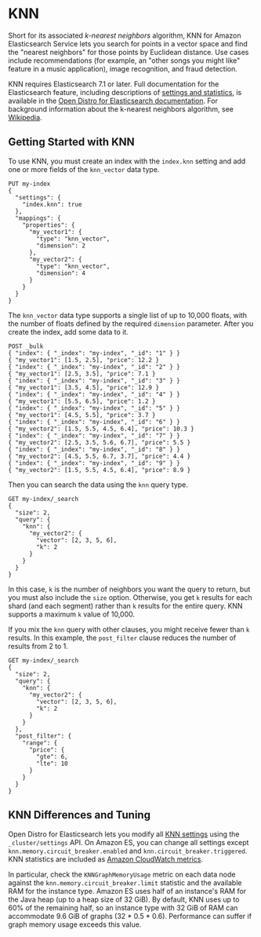 # KNN<a name="knn"></a>

Short for its associated *k\-nearest neighbors* algorithm, KNN for Amazon Elasticsearch Service lets you search for points in a vector space and find the "nearest neighbors" for those points by Euclidean distance\. Use cases include recommendations \(for example, an "other songs you might like" feature in a music application\), image recognition, and fraud detection\. 

KNN requires Elasticsearch 7\.1 or later\. Full documentation for the Elasticsearch feature, including descriptions of [settings and statistics](https://opendistro.github.io/for-elasticsearch-docs/docs/knn/settings/), is available in the [Open Distro for Elasticsearch documentation](https://opendistro.github.io/for-elasticsearch-docs/docs/knn/)\. For background information about the k\-nearest neighbors algorithm, see [Wikipedia](https://en.wikipedia.org/wiki/K-nearest_neighbors_algorithm)\.

## Getting Started with KNN<a name="knn-gs"></a>

To use KNN, you must create an index with the `index.knn` setting and add one or more fields of the `knn_vector` data type\.

```
PUT my-index
{
  "settings": {
    "index.knn": true
  },
  "mappings": {
    "properties": {
      "my_vector1": {
        "type": "knn_vector",
        "dimension": 2
      },
      "my_vector2": {
        "type": "knn_vector",
        "dimension": 4
      }
    }
  }
}
```

The `knn_vector` data type supports a single list of up to 10,000 floats, with the number of floats defined by the required `dimension` parameter\. After you create the index, add some data to it\.

```
POST _bulk
{ "index": { "_index": "my-index", "_id": "1" } }
{ "my_vector1": [1.5, 2.5], "price": 12.2 }
{ "index": { "_index": "my-index", "_id": "2" } }
{ "my_vector1": [2.5, 3.5], "price": 7.1 }
{ "index": { "_index": "my-index", "_id": "3" } }
{ "my_vector1": [3.5, 4.5], "price": 12.9 }
{ "index": { "_index": "my-index", "_id": "4" } }
{ "my_vector1": [5.5, 6.5], "price": 1.2 }
{ "index": { "_index": "my-index", "_id": "5" } }
{ "my_vector1": [4.5, 5.5], "price": 3.7 }
{ "index": { "_index": "my-index", "_id": "6" } }
{ "my_vector2": [1.5, 5.5, 4.5, 6.4], "price": 10.3 }
{ "index": { "_index": "my-index", "_id": "7" } }
{ "my_vector2": [2.5, 3.5, 5.6, 6.7], "price": 5.5 }
{ "index": { "_index": "my-index", "_id": "8" } }
{ "my_vector2": [4.5, 5.5, 6.7, 3.7], "price": 4.4 }
{ "index": { "_index": "my-index", "_id": "9" } }
{ "my_vector2": [1.5, 5.5, 4.5, 6.4], "price": 8.9 }
```

Then you can search the data using the `knn` query type\.

```
GET my-index/_search
{
  "size": 2,
  "query": {
    "knn": {
      "my_vector2": {
        "vector": [2, 3, 5, 6],
        "k": 2
      }
    }
  }
}
```

In this case, `k` is the number of neighbors you want the query to return, but you must also include the `size` option\. Otherwise, you get `k` results for each shard \(and each segment\) rather than `k` results for the entire query\. KNN supports a maximum `k` value of 10,000\.

If you mix the `knn` query with other clauses, you might receive fewer than `k` results\. In this example, the `post_filter` clause reduces the number of results from 2 to 1\.

```
GET my-index/_search
{
  "size": 2,
  "query": {
    "knn": {
      "my_vector2": {
        "vector": [2, 3, 5, 6],
        "k": 2
      }
    }
  },
  "post_filter": {
    "range": {
      "price": {
        "gte": 6,
        "lte": 10
      }
    }
  }
}
```

## KNN Differences and Tuning<a name="knn-settings"></a>

Open Distro for Elasticsearch lets you modify all [KNN settings](https://opendistro.github.io/for-elasticsearch-docs/docs/knn/settings/) using the `_cluster/settings` API\. On Amazon ES, you can change all settings except `knn.memory.circuit_breaker.enabled` and `knn.circuit_breaker.triggered`\. KNN statistics are included as [Amazon CloudWatch metrics](es-managedomains.md#es-managedomains-cloudwatchmetrics)\.

In particular, check the `KNNGraphMemoryUsage` metric on each data node against the `knn.memory.circuit_breaker.limit` statistic and the available RAM for the instance type\. Amazon ES uses half of an instance's RAM for the Java heap \(up to a heap size of 32 GiB\)\. By default, KNN uses up to 60% of the remaining half, so an instance type with 32 GiB of RAM can accommodate 9\.6 GiB of graphs \(32 \* 0\.5 \* 0\.6\)\. Performance can suffer if graph memory usage exceeds this value\.